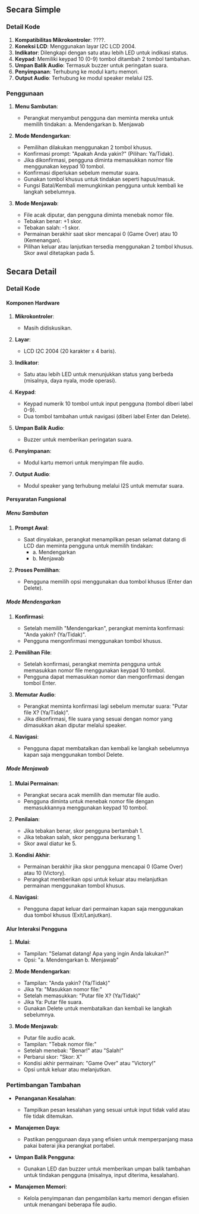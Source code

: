 ## Secara Simple

### Detail Kode

1. **Kompatibilitas Mikrokontroler**: ????.
2. **Koneksi LCD**: Menggunakan layar I2C LCD 2004.
3. **Indikator**: Dilengkapi dengan satu atau lebih LED untuk indikasi status.
4. **Keypad**: Memiliki keypad 10 (0-9) tombol ditambah 2 tombol tambahan.
5. **Umpan Balik Audio**: Termasuk buzzer untuk peringatan suara.
6. **Penyimpanan**: Terhubung ke modul kartu memori.
7. **Output Audio**: Terhubung ke modul speaker melalui I2S.

### Penggunaan

1. **Menu Sambutan**:
    - Perangkat menyambut pengguna dan meminta mereka untuk memilih tindakan:
        a. Mendengarkan
        b. Menjawab

2. **Mode Mendengarkan**:
    - Pemilihan dilakukan menggunakan 2 tombol khusus.
    - Konfirmasi prompt: "Apakah Anda yakin?" (Pilihan: Ya/Tidak).
    - Jika dikonfirmasi, pengguna diminta memasukkan nomor file menggunakan keypad 10 tombol.
    - Konfirmasi diperlukan sebelum memutar suara.
    - Gunakan tombol khusus untuk tindakan seperti hapus/masuk.
    - Fungsi Batal/Kembali memungkinkan pengguna untuk kembali ke langkah sebelumnya.

3. **Mode Menjawab**:
    - File acak diputar, dan pengguna diminta menebak nomor file.
    - Tebakan benar: +1 skor.
    - Tebakan salah: -1 skor.
    - Permainan berakhir saat skor mencapai 0 (Game Over) atau 10 (Kemenangan).
    - Pilihan keluar atau lanjutkan tersedia menggunakan 2 tombol khusus. Skor awal ditetapkan pada 5.

## Secara Detail

### Detail Kode

#### Komponen Hardware

1. **Mikrokontroler**:
   - Masih didiskusikan.

2. **Layar**:
   - LCD I2C 2004 (20 karakter x 4 baris).

3. **Indikator**:
   - Satu atau lebih LED untuk menunjukkan status yang berbeda (misalnya, daya nyala, mode operasi).

4. **Keypad**:
   - Keypad numerik 10 tombol untuk input pengguna (tombol diberi label 0-9).
   - Dua tombol tambahan untuk navigasi (diberi label Enter dan Delete).

5. **Umpan Balik Audio**:
   - Buzzer untuk memberikan peringatan suara.

6. **Penyimpanan**:
   - Modul kartu memori untuk menyimpan file audio.

7. **Output Audio**:
   - Modul speaker yang terhubung melalui I2S untuk memutar suara.

#### Persyaratan Fungsional

##### Menu Sambutan

1. **Prompt Awal**:
   - Saat dinyalakan, perangkat menampilkan pesan selamat datang di LCD dan meminta pengguna untuk memilih tindakan:
     - a. Mendengarkan
     - b. Menjawab

2. **Proses Pemilihan**:
   - Pengguna memilih opsi menggunakan dua tombol khusus (Enter dan Delete).

##### Mode Mendengarkan

1. **Konfirmasi**:
   - Setelah memilih "Mendengarkan", perangkat meminta konfirmasi: "Anda yakin? (Ya/Tidak)".
   - Pengguna mengonfirmasi menggunakan tombol khusus.

2. **Pemilihan File**:
   - Setelah konfirmasi, perangkat meminta pengguna untuk memasukkan nomor file menggunakan keypad 10 tombol.
   - Pengguna dapat memasukkan nomor dan mengonfirmasi dengan tombol Enter.

3. **Memutar Audio**:
   - Perangkat meminta konfirmasi lagi sebelum memutar suara: "Putar file X? (Ya/Tidak)".
   - Jika dikonfirmasi, file suara yang sesuai dengan nomor yang dimasukkan akan diputar melalui speaker.

4. **Navigasi**:
   - Pengguna dapat membatalkan dan kembali ke langkah sebelumnya kapan saja menggunakan tombol Delete.

##### Mode Menjawab

1. **Mulai Permainan**:
   - Perangkat secara acak memilih dan memutar file audio.
   - Pengguna diminta untuk menebak nomor file dengan memasukkannya menggunakan keypad 10 tombol.

2. **Penilaian**:
   - Jika tebakan benar, skor pengguna bertambah 1.
   - Jika tebakan salah, skor pengguna berkurang 1.
   - Skor awal diatur ke 5.

3. **Kondisi Akhir**:
   - Permainan berakhir jika skor pengguna mencapai 0 (Game Over) atau 10 (Victory).
   - Perangkat memberikan opsi untuk keluar atau melanjutkan permainan menggunakan tombol khusus.

4. **Navigasi**:
   - Pengguna dapat keluar dari permainan kapan saja menggunakan dua tombol khusus (Exit/Lanjutkan).

#### Alur Interaksi Pengguna

1. **Mulai**:
   - Tampilan: "Selamat datang! Apa yang ingin Anda lakukan?"
   - Opsi: "a. Mendengarkan b. Menjawab"

2. **Mode Mendengarkan**:
   - Tampilan: "Anda yakin? (Ya/Tidak)"
   - Jika Ya: "Masukkan nomor file:"
   - Setelah memasukkan: "Putar file X? (Ya/Tidak)"
   - Jika Ya: Putar file suara.
   - Gunakan Delete untuk membatalkan dan kembali ke langkah sebelumnya.

3. **Mode Menjawab**:
   - Putar file audio acak.
   - Tampilan: "Tebak nomor file:"
   - Setelah menebak: "Benar!" atau "Salah!"
   - Perbarui skor: "Skor: X"
   - Kondisi akhir permainan: "Game Over" atau "Victory!"
   - Opsi untuk keluar atau melanjutkan.

### Pertimbangan Tambahan

- **Penanganan Kesalahan**:
  - Tampilkan pesan kesalahan yang sesuai untuk input tidak valid atau file tidak ditemukan.

- **Manajemen Daya**:
  - Pastikan penggunaan daya yang efisien untuk memperpanjang masa pakai baterai jika perangkat portabel.

- **Umpan Balik Pengguna**:
  - Gunakan LED dan buzzer untuk memberikan umpan balik tambahan untuk tindakan pengguna (misalnya, input diterima, kesalahan).

- **Manajemen Memori**:
  - Kelola penyimpanan dan pengambilan kartu memori dengan efisien untuk menangani beberapa file audio.
